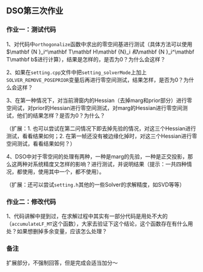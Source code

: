 ## DSO第三次作业

### 作业一：测试代码

1、对代码中`orthogonalize`函数中求出的零空间基进行测试（具体方法可以使用$\mathbf {N }_i^\mathbf T\mathbf H\mathbf {N}_i $和$\mathbf {N }_i^\mathbf T\mathbf b$进行计算），结果是怎样的，是否为0？为什么会这样？



2、如果在`setting.cpp`文件中把`setting_solverMode`上加上`SOLVER_REMOVE_POSEPRIOR`变量后再进行零空间测试，结果怎样，是否为0？为什么会这样？



3、在第一种情况下，对当前滑窗内的Hessian（去掉marg和prior部分）进行零空间试，对prior的Hessian进行零空间测试，对marg的Hessian进行零空间测试，他们的结果怎样？是否为0？为什么？

（扩展：1. 也可以尝试在第二问情况下即去掉先验的情况，对这三个Hessian进行测试，看看结果如何；2. 在第一帧还没有被边缘化掉时，对这三个Hessian进行零空间测试，看看结果如何？）



4、DSO中对于零空间的处理有两种，一种是marg的先验，一种是正交投影，那么这两种对系统精度又怎样的影响？进行测试，并说明结果（提示：一共四种情况，都使用，使用其中一个，都不使用）。

（扩展：还可以尝试`setting.h`其他的一些Solver的求解精度，如SVD等等）



### 作业二：修改代码

1、代码讲解中提到过，在求解过程中其实有一部分代码是用处不大的（`accumulateLF_MT`这个函数），大家去验证下这个结论，这个函数存在有什么用处？如果想删掉多余变量，应该怎么处理？



### 备注

扩展部分，不强制回答，但是完成会适当加分～